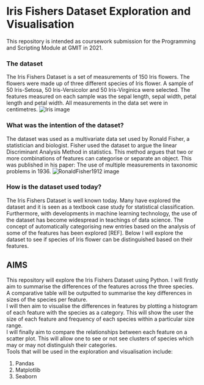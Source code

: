 # Iris Fishers Dataset Exploration and Visualisation
This repository is intended as coursework submission for the Programming and Scripting Module at GMIT in 2021.

### The dataset
The Iris Fishers Dataset is a set of measurements of 150 Iris flowers.  The flowers were made up of three different species of Iris flower. A sample of 50 Iris-Setosa, 50 Iris-Versicolor and 50 Iris-Virginica were selected.  The features measured on each sample was the sepal length, sepal width, petal length and petal width.  All measurements in the data set were in centimetres. 
![Iris image](https://user-images.githubusercontent.com/77641344/115000853-10912800-9e9b-11eb-9755-df01c7bd1fc6.png)

### What was the intention of the dataset?
The dataset was used as a multivariate data set used by Ronald Fisher, a statistician and biologist.  Fisher used the dataset to argue the linear Discriminant Analysis Method in statistics.  This method argues that two or more combinations of features can categorise or separate an object. This was published in his paper: The use of multiple measurements in taxonomic problems in 1936. 
![RonaldFisher1912 image](https://user-images.githubusercontent.com/77641344/115000446-ad9f9100-9e9a-11eb-9da9-66883c1f51ef.jpg)

### How is the dataset used today?
The Iris Fishers Dataset is well known today.  Many have explored the dataset and it is seen as a textbook case study for statistical classification.  Furthermore, with developments in machine learning technology, the use of the dataset has become widespread in teachings of data science.  The concept of automatically categorising new entries based on the analysis of some of the features has been explored [REF].  Below I will explore the dataset to see if species of Iris flower can be distinguished based on their features. 


## AIMS
This repository will explore the Iris Fishers Dataset using Python.  I will firstly aim to summarise the differences of the features across the three species. A comparative table will be outputted to summarise the key differences in sizes of the species per feature.   
I will then aim to visualise the differences in features by plotting a histogram of each feature with the species as a category. This will show the user the size of each feature and frequency of each species within a particular size range.  
I will finally aim to compare the relationships between each feature on a scatter plot. This will allow one to see or not see clusters of species which may or may not distinguish their categories.  
Tools that will be used in the exploration and visualisation include: 
1.	Pandas
2.	Matplotlib
3.	Seaborn
